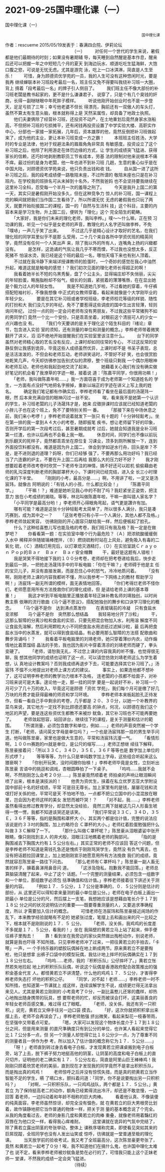 # 2021-09-25国中理化课（一）



国中理化课（一）



                                         　　　　　　　　　　　　　　　国中理化课
 作者：rescueme 2015/05/19发表于：春满四合院、伊莉论坛
 　　　　　　　　　　　　　　　　（一）
 　　对任何一个世代的学生来说，暑假都是他们最期待的时刻；如果没有暑期辅 导，每天睡到自然醒是基本作息，醒来后还可以把握一年之中短短几个月的夏天 到海边玩水、顺道吃吃生猛海鲜，大饱口腹之慾，可说是无忧无虑。尤其是游完 泳，吃上一口冰淇淋，简直是人生至乐！
 　　可惜，身为顾德资优学苑的一员，我的人生可没有这种悠闲时光，要是我再 继续蝉联本补习班段考最后一名，班主任又免不得要叫我绕补习班一大圈，背上 揹着「段考最后一名」的牌子引人侧目了。
 　　我们班主任不像大部份的补习班老闆是教书起家的，更不是什么谦谦君子， 说穿了，只是个有几个臭钱的奸商，长得一副瞇瞇眼中年死胖子模样。
 　　听说他刚开始创业时也不是一步登天，足足亏损了三年；幸亏他老婆不但长 得漂亮，胸前还有一双傲人的车头灯，虽然不算太有生意头脑，根本就称得上是 天然呆属性，却具备了地政士执照。
 　　他们夫妻俩除了经营补习班，还投资不动产，在土地重划后竟然身家水涨船 高，不但把补习班的亏损摊平，还有闲钱再投资设置了中学实验大楼、高职实作 中心，分部也一家接一家拓展，几年后，资本雄厚的他，竟然反倒把补习班做起 来了，成为他的主业，更让本补习班变成一方之霸！
 　　本班班主任姓汤，大学时的专业是法律，他对于规避法条的眉眉角角非常具 有敏感度。投资设立了这个补习班之后，他除了利用游走在体罚边缘的方式，让 学生的成绩突飞猛进、获得家长的信赖，还巧妙地剥削教职员工节省成本，劳基 法的限制对他来说根本不痛不痒。最过份的是身为老闆，他一年也进不到补习班 几趟，生意的重心似乎是在中国大陆，对顾德资优学苑来说，他只负责出钱和收 钱。
 　　自从国一进了这所补习班之后，我的段考成绩便一路敬陪末座，不过所谓的 敬陪末座也只是在补习班内，在学校我的班排名可从未掉到十名外，不然我爸妈 也不会坚持要我继续在这里补习全科，忍受每一个半月一次的羞辱之刑了。
 　　今天是我升上国二的第一天，其实只是暑假刚开始没多久，但在这种竞争力 惊人的补习班，国一课程上完的瞬间就把我们当作国二生看待了，所以所谓无忧 无虑的暑假我也只玩了两天，就要开始衔接国二的课程，国一的「自然与生活科 技」这个科目，主要的内容本来是学习生物，升上国二后，便转为「理化」这个 完全陌生的範畴。
 　　「大家好，我是你们未来的理化老师，我叫李桦。」噗～～什么嘛，正在预 习功课的我，听见一个似乎是女老师的声音，教理化的人名字还叫做李桦，不免 「噗哧」一声几乎笑了出来。
 　　不过这几乎是精心设计才取好的艺名，在我们理化班的同学耳里似乎不是那 么受用，二十几个来自各所中学资优班的精英同学，竟然没有任何一个人笑出声 来，除了我以外的所有人，连嘴角上扬的兴緻都没有。
 　　是怎样，这诡谲的气氛让我几乎不寒而慄，不过我也没想太多，反正死猪不 怕滚水烫，我已经是这个班的最后一名，哪怕天塌下来也有别人顶着。
 　　不过就在我冷静下来端详授课教师的脸蛋时，一个奇妙的感觉在我心中油然 升起，难道这就是触电的感觉！？我们初次见面的理化老师长得超正的啊！
 　　我看着她半长不短的乌黑秀髮，盘了个公主头，显得端庄却不失俏丽，尖尖 的年轻脸蛋，略施脂粉却不俗气，细长的剑眉，紧抿着的薄薄嘴唇，在在显出她 是个毅力过人的年轻女性。
 　　我是不知道她几岁啦，不过看她的穿着，牛仔裤搭配短袖衬衫，不像我想像 中正式的女教师穿着，看起来就像是个大学刚毕业的年轻少女。
 　　要是在其它补习班或者学校班级，李老师校花等级的样貌、随性的打扮和大 我们没几岁的年纪，免不了要惹得这些调皮的国中生出言轻薄，轻则询问年纪， 过份一点的则一定会问老师有没有男朋友，不过我这些平常猪狗不如的男同学们 竟然一个比一个安份，只是乖乖坐着，对眼前这个清丽可人的少女一点兴趣也没 有。
 　　「我们今天要讲的是关于理化这个陌生科目的『绪论』章节，包含进入实验 室的须知，还有测量的单位和测量的概念。」李桦老师带着微笑翻开了讲义，滔 滔不绝地开始提醒我们在实验室里该注意什么。
 　　台下的同学虽然对老师精心取的艺名没有反应，上课时却如同往常的专心， 不过这反常的安静反倒让我感到诡异，毕竟这些人成绩虽然优异，上课时却不是 书呆子表现，总是活活泼泼的，不但会和老师互动，老师讲笑话时，不管好不好 笑，也会很赏脸地乾笑几声，今天却彷彿参加告别式似的肃穆，整个班级只剩我 一个偶尔用眼神和老师互动，老师也和我起劲地交流了起来。
 　　她藉着关心我们有没有确实做好笔记的机会看了我潦草的字迹一眼，接着说 道：「陈嘉平同学，你很用功嘛！」
 　　「老师，我叫做陈嘉年啦……」我一方面窃喜于成为老师第一个知道姓名的 学生，一方面有点没好气地把名字擦掉，重新以端正的字迹在讲义上写上我的姓 名。
 　　确定我们笔记都有作确实后，李桦老师看了看坐在最后面的汤晟玮一眼，然 后本来充满自信的眼神闪过一丝不安。
 　　唉，看来我不是她第一个认识的学生，补习班老闆的儿子汤晟玮才是，她来 应徵排课时应该就已经知道老闆的小胖儿子也在这个班上，免不了要特别关照一 番。
 　　「那接下来在中场休息之前，我们来小考啰！」李桦老师说着就发下一张只 有十题的「十分钟轻鬆考」。坐在第一排的我一拿到Ａ４大小的考卷，随即振笔 疾书，想让老师留下好的印象，否则开学后的第一次段考过后，甚至暑期成就考 过后，她就会知道我是全补习班第一烂渣，也许以后再也不会看上我一眼。
 　　休息时间，同学们也不像以前玩到乐翻天的死样子，竟然都乖乖坐在原位复 习课业，顶多到厕所解放一下，连到外面投饮料都没有。难道是因为升上国二， 体会到学如逆水行舟，回头是岸？不是，是不进则退的道理？妈呀，你们已经够 强了，不要再那么用功好吗？我已经当了六连霸的炉主，不要在升上国二后再给 我那么大的压力好不好？
 　　我才刚想要趁着老师改考卷时欣赏一下老师专注的神情，搞不好还可以趁机 偷偷藉由老师的乳沟深度判断老师的胸部罩杯大小，下课时间已经完结，进入全 长三小时理化课的下半堂。
 　　「刚刚的小考，最高分是……」啊，不用讲了啦，一定又是汤宸玮，就像古 阿明说的：「有钱人的小孩，什么都比较会！」
 　　「陈嘉平同学。」
 　　「干嘛！？」难道是她听见我心中的不耐了吗？我赶紧坐正姿势，把注意力 放在小考成绩的揭晓。等等，林北叫做陈嘉年啦，干嘛一直叫错人家名字？
 　　「小平同学是最高分哟！」李老师开心得眼角弯起，语气更是讚许有加。
 　　哪有可能？难道是这张十分钟轻鬆考太简单了，所以很多人满分，我只是凑 巧赛到，成为其中之一？
 　　「这张考卷只有小平一个人满分，其他人都不及格。」李桦老师敛起笑容， 彷彿刚刚的开心面容只献给我一样，然后便板起了脸孔。
 　　什么？这种给喜憨儿写也能及格的考卷，我们班只有我及格？我一定是在做 梦吧？
 　　你看看第一题：在实验室中哪个行为最危险？（Ａ）把浓硫酸缓缓倒入水中 稀释并伴随玻璃棒搅拌，（Ｂ）燃烧硫粉时站在上风处，避免吸入有毒的二氧化 硫，（Ｃ）酒精灯用完后，以灯罩熄灭酒精灯，（Ｄ）在实验室跳Ｃｒａｙｏｎ Ｐｏｐ的Ｂａｒ　Ｂａｒ　Ｂａｒ安全帽舞
 　　干，最好是这题有人错啦！
 　　我是哭笑不得地接下我的１００分考卷，老师却在把考卷递给我后，快步走 到最后一排，一把抢走汤晟玮手中的平板电脑：「你在干嘛？」老师碍于他是主 任的宝贝儿子，并没有直接发飙，而是忍住心中的怒气，冷冷地质问着。
 　　「没有啊，刚刚老师上课的内容我都听不懂，所以我参考一下网络上的教材 帮助学习啊！」汤宸玮一副无所谓的模样，面无表情地回答。
 　　「你们考得烂老师不怪你们，老师愿意用所有方法挽救你们的理化成绩，但 是请给老师上课的基本尊重！」
 　　我这才听到平板电脑里正播放着年轻正妹补教名师刘靖独创，以时尚教主蔡 依琳的流行歌曲《马个逼不思议》，搭配她独创的舞步和口诀学习理化的概念。
 　　「马个逼不是你　达到沸点蒸发你 　　在表玻璃前的冷凝　只有食盐水变浓郁 　　马个逼不是你　突然那么想结晶 　　我轻易地分开了沙粒」
 　　干，这那么智障的分离沙粒和食盐的实验，只要先把混合物加入水，利用溶 解度不同让食盐先溶解，然后利用颗粒大小不同把食盐水用滤纸过滤掉沙粒，最 后再把食盐水当中的水蒸发，就可以得到食盐结晶，有必要用那么智障的方法搭 配歌曲和舞步背诵吗！？
 　　我看着平板电脑里的刘靖老师，她只穿着薄纱内衣，动作煽情地比着蒸馏结 晶法的手势，我也因为影片中穿着清凉的刘靖老师而硬了，拳头变硬了。
 　　「老师，请恕我无礼，不过您上课的内容我真的听不懂，也觉得很无聊，我 想其他同学的成绩也证明了这一点，可以请您仿效刘靖老师这么为学生着想，认 真地设计教案吗？否则我成绩再退步下去，可能要选择其它补习班了。」汤宸玮 不愠不火地提出对老师上课方式的建议。
 　　事实上，如果连他都不想补了，这可证明李桦老师的教学功力根本不及格， 连老闆的小孩都不给面子，对补习班来说可是大事。遑论他一走，那一挂的同学 要是一起说好不补，补习班一个月可少了几十万的收入，毕竟这可是顾德「资优 学苑」，我们每个月可是缴了好几万块的月费才能获得最棒的师资和学习环境。
 　　李桦老师本来板起脸孔正待发作，但看一看自己手中剩余的考卷，几乎都是 ２０、３０分，以她一个补教界的菜鸟来说，其它地方一定找不到比顾德还要高 的钟点，何况，以顾德在我们这个地区的声望，要是连这些资优生都教不来被炒 鱿鱼，其它补习班也不可能再要她了。
 　　老师敛起怒容，站回讲台，继续往下的课程，是关于测量和估计的範围。
 　　「所谓测量，必须包含数字和单位，例如……」老师的声音突然被一个学生 打断，「老师，请问英文字母是单位吗？」一个也是汤宸玮那一挂的男生举手问 道。他叫做陈昱豪，家里也是做大生意的，平常和汤宸玮沆瀣一气。
 　　「看情形啊，１００ｍ赛跑的ｍ就是单位，是公尺的缩写……」老师正想继 续往下解释，陈昱豪接着问：「所以３３Ｃ，３４Ｄ，３５Ｅ，３６Ｆ等等也是 数字加上单位的形式啰？」
 　　等等等等，为什么只是单纯数字加上字母，这些组合听起来这么猥亵啊？
 　　「你别开玩笑，没时间跟你抬槓！」李桦老师毕竟是女性，立刻听出陈昱豪 言语中的挑逗和调戏，杏眼圆睁拍了一下桌子。
 　　「呜呜……我就不会啊，不然刚刚怎么会考２０分……」陈昱豪竟然顺着老 师拍桌的声响让眼泪瞬间喷了出来，根本是演技派的！
 　　他贵为资优生，挟着在私立优罗志亚大学附设国中部前十名的好成绩，平常 可是目无尊长。加上家里有的是钱，屡屡花钱和流氓打好关係的他，平常可是天 不怕地不怕，一点都不把公立国中的小混混放在眼里，岂会因为老师这样的美女 发怒而被吓哭！？
 　　「对不起，我……」李桦老师虽然看得出修过教育学分，却显然太没经验， 竟然三两下就被这几只人形畜生唬得一愣一愣，我都不知道该哭还是该笑。
 　　「我们平常说３３Ｃ，３４Ｄ，３５Ｅ，３６Ｆ等等，指的是胸围和罩杯大 小，其实两个都是估计值，完整的说法应该说是约３３吋的胸围，加上约略符合 Ｃ罩杯的大小。」老师红着脸蛋勉强把什么叫做３３Ｃ解释了一下。
 　　「那什么叫做Ｃ罩杯呢？」陈昱豪从泪眼婆娑中张开眼睛，像只刚找到主人 的弃犬般，泪眼汪汪地瞧着老师的胸部问。
 　　「指的是胸围减去下胸围大约有１５公分左右。」其实正常的老师不应该回 答这个问题，但是李桦老师不知道是需钱孔急还是愧疚于刚刚骂哭学生，竟然没 有负气离去，也没有把话题拉回课堂上，加上她刚刚宣示她愿意用所有方法挽救 我们的成绩，竟然就容忍陈昱豪一路往下问去。
 　　「那么老师有Ｃ罩杯吗？」陈昱豪一副人畜无害的样子，擤着鼻涕用鼻音问 道。
 　　「这涉及隐私，抱歉我不能回答。」老师总算脑袋清醒了起来，中止了这个 话题。「一个完整的测量结果，必须包含一组数字和一个单位，那组数字必须包 括準确值和估计值。」李桦老师接着往下讲述关于测量的内容。
 　　「例如１７．５公分，１７公分是準确的，０．５公分则是估计的部份，从 这里还可以得知拿来量测的最小单位是公分。」老师在电子白板上画出一把最小 单位是公分的尺，然后摆上一支笔，我想她应该是想藉由笔长介于１７到１８公 分之间的状况说明估计的重要——既要尊重测量的人，又要追求準确程度，所以 才需要加入估计的概念。
 　　可惜老师在汤宸玮和陈昱豪接近闹场的作乱下，本来教学经验就略有不足的 她紧张过度，笔摆上去和画出来的尺一比较之下，根本就不是刚刚说的１７．５ 公分。
 　　「老师，没关係，我鸡鸡的长度差不多就是１７．５公分，看我的！」坐在 我隔壁的黄若立马上站了起来，伸手便往裤子里掏去！
 　　靠！看到坐在我旁边的家伙突然做出掏枪动作，别说老师，就算是我也吓得 不知所措。只见李桦老师冲了过来，一把往黄若立的手拍去，「卡嚓」一声，一 个手持乐器的塑胶玩偶掉在地上断成两节。原来黄若立不是要掏枪，他只是想拿 出裤子口袋中的模型玩偶，我估计地上摔坏的玩偶确实在１７到１８公分左右。
 　　「呜呜……老师，我的『积积乐队』公仔摔坏了。」黄若立怅然若失地捡起 地上的积积乐队玩偶，听说这个玩偶是香港政府配合政策推出的强积金基金代言 人。都怪黄若立不讲清楚，什么他的鸡鸡１７．５公分，才害得李桦老师失态打 坏他的积积公仔。
 　　「同学，对不起！老师……」李桦老师一时不知所措，也知道第一节课就上 成这样，连续误解学生不说，成绩更烂得无法拿出来见人。尤其是黄若立刚刚的 小考竟考了０分，一副比喜憨儿还笨的蠢样，却热心地掏出随身携带的玩具，想 要帮老师的忙，却反而被误会打坏，这美丽善良的年轻女老师百感交集，难过得 红了眼眶。
 　　「老师，没关係，我还有另一只积积。」说完，黄若立又伸手往另一边口袋 摸去。
 　　「好，这次你就把积积拿出来摆上去，老师不会再误会了。」李桦老师勉强 挤出微笑，看起来梨花一枝春带雨，在坚强中又带着点可爱。
 　　「嗯，大家可以发现这个物体长度介于１７到１８公分之间，但是用来测量 的直尺準确度只有到公分的单位，也许某人看起来觉得它比１７公分多一点，但 另一个测量人却觉得它比１８公分少一点，为了尊重不同的测量者且一併作为参 考，所以加入了估计值的概念称它为１７．５公分……」
 　　「呀！」老师直到转过身去看电子白板，才发现黄若立把课桌搬到电子白板 旁，站了上去，脱下裤子努力地挺高他的阴茎，让阴茎的高度和电子白板上的直 尺切齐，证明他的老二确实有１７．５公分左右，简直是阿里山巨王棒棒鸡！我 刚刚只顾着欣赏老师的美丽，直到现在才发现我的同学竟然不是拿出积积乐队， 而是掏出真的鸡鸡！
 　　老师惊呼之后并没有惊慌失措，而是真的把黄若立当作智能不足的学生，嚥 了嚥口水，颤抖着问道：「同学，你不是说要掏出另一只积积吗？」
 　　「对啊，一只积积乐队，一只鸡鸡战队，两个都是１７．５公分。」黄若立 为了保持挺高老二的动作，额角已经累得流出冷汗，却还是不敢怠慢，一边回答 着老师，一边抖动着和年龄不相称的巨大肉棒。
 　　看着他认真、不像装傻的纯真面容，李老师虽然惊讶，却完全没有愠色，就 在黄若立的巨大男根旁比划着，故作镇静地把它当作普通的物体一样，把关于测 量的基本概念说了个完全。从我的角度看过去，老师的身影几度和黄若立的肉棒 重叠，就像老师用着豔红的双唇在为他口交一样，看得我心痒难耐。
 　　这堂课就在诡异的气氛中完结了，除了黄若立露出阴茎的夸张举动，整体上 课秩序堪称完美，即使看见突如其来的巨屌现蹤，全班同学也没有人发出讪笑或 惊呼，彷彿就是一堂普通至极的理化课。
 　　当天放学前的验收考试，我又考了全班最高分，这次陈昱豪更夸张了，竟然 和黄若立一起考了０分！唉，我不知道他们在搞什么鬼，也许国中理化太难了也 说不定，看来李桦老师被炒鱿鱼是势在必行的了，可惜我只能上这个正妹老师一 堂课，不然我的成绩一定会突飞猛进。
 　　　　　　　　　　　　　　　　（待续）
            

